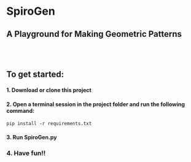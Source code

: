 # SpiroGen
## A Playground for Making Geometric Patterns
<br><br/>
## To get started:
#### 1. Download or clone this project
#### 2. Open a terminal session in the project folder and run the following command: 
```shell
pip install -r requirements.txt
```
#### 3. Run SpiroGen.py
### 4. Have fun!!
